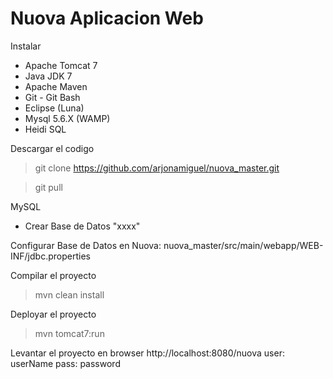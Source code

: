 # Nuova Aplicacion Web

Instalar

+ Apache Tomcat 7
+ Java JDK 7
+ Apache Maven
+ Git - Git Bash
+ Eclipse (Luna)
+ Mysql 5.6.X (WAMP)
+ Heidi SQL


Descargar el codigo
> git clone https://github.com/arjonamiguel/nuova_master.git

> git pull

MySQL
+ Crear Base de Datos "xxxx"

Configurar Base de Datos en Nuova:
nuova_master/src/main/webapp/WEB-INF/jdbc.properties

Compilar el proyecto
> mvn clean install

Deployar el proyecto
> mvn tomcat7:run

Levantar el proyecto en browser
http://localhost:8080/nuova
user: userName
pass: password

